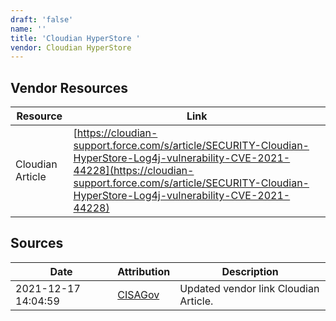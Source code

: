 ```yaml
---
draft: 'false'
name: ''
title: 'Cloudian HyperStore '
vendor: Cloudian HyperStore
---
```


## Vendor Resources
| Resource | Link |
| --- | --- |
| Cloudian Article | [https://cloudian-support.force.com/s/article/SECURITY-Cloudian-HyperStore-Log4j-vulnerability-CVE-2021-44228](https://cloudian-support.force.com/s/article/SECURITY-Cloudian-HyperStore-Log4j-vulnerability-CVE-2021-44228) |



## Sources
| Date | Attribution | Description |
| --- | --- | --- |
| 2021-12-17 14:04:59 | [CISAGov](https://raw.githubusercontent.com/cisagov/log4j-affected-db/develop/README.md) | Updated vendor link Cloudian Article.  |
